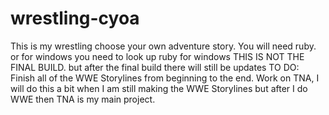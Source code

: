 # wrestling-cyoa
This is my wrestling choose your own adventure story.
You will need ruby. or for windows you need to look up ruby for windows
THIS IS NOT THE FINAL BUILD.
but after the final build there will still be updates
TO DO: Finish all of the WWE Storylines from beginning to the end.
Work on TNA, I will do this a bit when I am still making the WWE Storylines
but after I do WWE then TNA is my main project.
